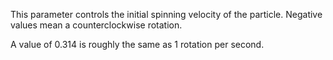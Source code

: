 This parameter controls the initial spinning velocity of the particle.
Negative values mean a counterclockwise rotation.

A value of 0.314 is roughly the same as 1 rotation per second.